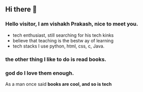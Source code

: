 ## Hi there 👋

### Hello visitor, I am vishakh Prakash, nice to meet  you.
- tech enthusiast, still searching for his tech kinks
- believe that teaching is the bestw ay of learning
- tech stacks I use python, html, css, c, Java.

### the other thing I like to do is read books.
### god do I love them enough.
As a man once said
 **books are cool, and so is tech**
